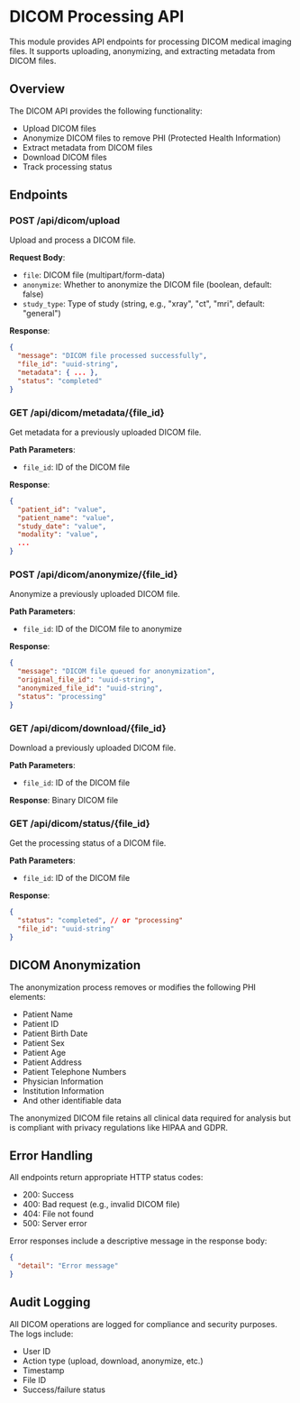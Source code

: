 # DICOM Processing API

This module provides API endpoints for processing DICOM medical imaging files. It supports uploading, anonymizing, and extracting metadata from DICOM files.

## Overview

The DICOM API provides the following functionality:
- Upload DICOM files
- Anonymize DICOM files to remove PHI (Protected Health Information)
- Extract metadata from DICOM files
- Download DICOM files
- Track processing status

## Endpoints

### POST /api/dicom/upload

Upload and process a DICOM file.

**Request Body**:
- `file`: DICOM file (multipart/form-data)
- `anonymize`: Whether to anonymize the DICOM file (boolean, default: false)
- `study_type`: Type of study (string, e.g., "xray", "ct", "mri", default: "general")

**Response**:
```json
{
  "message": "DICOM file processed successfully",
  "file_id": "uuid-string",
  "metadata": { ... },
  "status": "completed"
}
```

### GET /api/dicom/metadata/{file_id}

Get metadata for a previously uploaded DICOM file.

**Path Parameters**:
- `file_id`: ID of the DICOM file

**Response**:
```json
{
  "patient_id": "value",
  "patient_name": "value",
  "study_date": "value",
  "modality": "value",
  ...
}
```

### POST /api/dicom/anonymize/{file_id}

Anonymize a previously uploaded DICOM file.

**Path Parameters**:
- `file_id`: ID of the DICOM file to anonymize

**Response**:
```json
{
  "message": "DICOM file queued for anonymization",
  "original_file_id": "uuid-string",
  "anonymized_file_id": "uuid-string",
  "status": "processing"
}
```

### GET /api/dicom/download/{file_id}

Download a previously uploaded DICOM file.

**Path Parameters**:
- `file_id`: ID of the DICOM file

**Response**: Binary DICOM file

### GET /api/dicom/status/{file_id}

Get the processing status of a DICOM file.

**Path Parameters**:
- `file_id`: ID of the DICOM file

**Response**:
```json
{
  "status": "completed", // or "processing"
  "file_id": "uuid-string"
}
```

## DICOM Anonymization

The anonymization process removes or modifies the following PHI elements:
- Patient Name
- Patient ID
- Patient Birth Date
- Patient Sex
- Patient Age
- Patient Address
- Patient Telephone Numbers
- Physician Information
- Institution Information
- And other identifiable data

The anonymized DICOM file retains all clinical data required for analysis but is compliant with privacy regulations like HIPAA and GDPR.

## Error Handling

All endpoints return appropriate HTTP status codes:
- 200: Success
- 400: Bad request (e.g., invalid DICOM file)
- 404: File not found
- 500: Server error

Error responses include a descriptive message in the response body:
```json
{
  "detail": "Error message"
}
```

## Audit Logging

All DICOM operations are logged for compliance and security purposes. The logs include:
- User ID
- Action type (upload, download, anonymize, etc.)
- Timestamp
- File ID
- Success/failure status 
